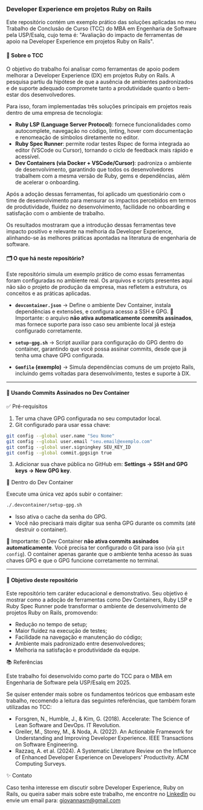 ### Developer Experience em projetos Ruby on Rails

Este repositório contém um exemplo prático das soluções aplicadas no meu Trabalho de Conclusão de Curso (TCC) do MBA em Engenharia de Software pela USP/Esalq, cujo tema é: "Avaliação do impacto de ferramentas de apoio na Developer Experience em projetos Ruby on Rails".

#### 📝 Sobre o TCC

O objetivo do trabalho foi analisar como ferramentas de apoio podem melhorar a Developer Experience (DX) em projetos Ruby on Rails. A pesquisa partiu da hipótese de que a ausência de ambientes padronizados e de suporte adequado compromete tanto a produtividade quanto o bem-estar dos desenvolvedores.

Para isso, foram implementadas três soluções principais em projetos reais dentro de uma empresa de tecnologia:

- **Ruby LSP (Language Server Protocol)**: fornece funcionalidades como autocomplete, navegação no código, linting, hover com documentação e renomeação de símbolos diretamente no editor.
- **Ruby Spec Runner**: permite rodar testes Rspec de forma integrada ao editor (VSCode ou Cursor), tornando o ciclo de feedback mais rápido e acessível.
- **Dev Containers (via Docker + VSCode/Cursor)**: padroniza o ambiente de desenvolvimento, garantindo que todos os desenvolvedores trabalhem com a mesma versão de Ruby, gems e dependências, além de acelerar o onboarding.

Após a adoção dessas ferramentas, foi aplicado um questionário com o time de desenvolvimento para mensurar os impactos percebidos em termos de produtividade, fluidez no desenvolvimento, facilidade no onboarding e satisfação com o ambiente de trabalho.

Os resultados mostraram que a introdução dessas ferramentas teve impacto positivo e relevante na melhoria da Developer Experience, alinhando-se às melhores práticas apontadas na literatura de engenharia de software.

#### 🗂️ O que há neste repositório?

Este repositório simula um exemplo prático de como essas ferramentas foram configuradas no ambiente real. Os arquivos e scripts presentes aqui não são o projeto de produção da empresa, mas refletem a estrutura, os conceitos e as práticas aplicadas.

- **`devcontainer.json`** → Define o ambiente Dev Container, instala dependências e extensões, e configura acesso a SSH e GPG.
  🔸 Importante: o arquivo **não ativa automaticamente commits assinados**, mas fornece suporte para isso caso seu ambiente local já esteja configurado corretamente.

- **`setup-gpg.sh`** → Script auxiliar para configuração do GPG dentro do container, garantindo que você possa assinar commits, desde que já tenha uma chave GPG configurada.

- **`Gemfile` (exemplo)** → Simula dependências comuns de um projeto Rails, incluindo gems voltadas para desenvolvimento, testes e suporte à DX.

---

#### 🔐 Usando Commits Assinados no Dev Container

✅ Pré-requisitos

1. Ter uma chave GPG configurada no seu computador local.
2. Git configurado para usar essa chave:
```bash
git config --global user.name "Seu Nome"
git config --global user.email "seu.email@exemplo.com"
git config --global user.signingkey SEU_KEY_ID
git config --global commit.gpgsign true
```
3. Adicionar sua chave pública no GitHub em: **Settings → SSH and GPG keys → New GPG key**.

🚀 Dentro do Dev Container

Execute uma única vez após subir o container:
```bash
./.devcontainer/setup-gpg.sh
```
- Isso ativa o cache da senha do GPG.
- Você não precisará mais digitar sua senha GPG durante os commits (até destruir o container).

🔧 Importante: O Dev Container **não ativa commits assinados automaticamente**. Você precisa ter configurado o Git para isso (via `git config`). O container apenas garante que o ambiente tenha acesso às suas chaves GPG e que o GPG funcione corretamente no terminal.

---

#### 🚀 Objetivo deste repositório

Este repositório tem caráter educacional e demonstrativo. Seu objetivo é mostrar como a adoção de ferramentas como Dev Containers, Ruby LSP e Ruby Spec Runner pode transformar o ambiente de desenvolvimento de projetos Ruby on Rails, promovendo:

- Redução no tempo de setup;
- Maior fluidez na execução de testes;
- Facilidade na navegação e manutenção do código;
- Ambiente mais padronizado entre desenvolvedores;
- Melhoria na satisfação e produtividade da equipe.

📚 Referências

Este trabalho foi desenvolvido como parte do TCC para o MBA em Engenharia de Software pela USP/Esalq em 2025.

Se quiser entender mais sobre os fundamentos teóricos que embasam este trabalho, recomendo a leitura das seguintes referências, que também foram utilizadas no TCC:

- Forsgren, N., Humble, J., & Kim, G. (2018). Accelerate: The Science of Lean Software and DevOps. IT Revolution.
- Greiler, M., Storey, M., & Noda, A. (2022). An Actionable Framework for Understanding and Improving Developer Experience. IEEE Transactions on Software Engineering.
- Razzaq, A. et al. (2024). A Systematic Literature Review on the Influence of Enhanced Developer Experience on Developers' Productivity. ACM Computing Surveys.

✨ Contato

Caso tenha interesse em discutir sobre Developer Experience, Ruby on Rails, ou queira saber mais sobre este trabalho, me encontre no [LinkedIn](https://www.linkedin.com/in/giovannasm/) ou envie um email para: giovannasm@gmail.com
